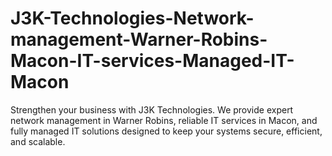 # J3K-Technologies-Network-management-Warner-Robins-Macon-IT-services-Managed-IT-Macon
Strengthen your business with J3K Technologies. We provide expert network management in Warner Robins, reliable IT services in Macon, and fully managed IT solutions designed to keep your systems secure, efficient, and scalable.
